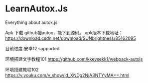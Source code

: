 # LearnAutox.Js
Everything about autox.js

Apk 下载
github搜autox，能下到源码。
apk版本下载地址：https://download.csdn.net/download/SUNbrightness/85162095

目前进度
安卓12 supported

环境搭建文字教程101
https://github.com/kkevsekk1/webpack-autojs

环境搭建教程102
https://v.youku.com/v_show/id_XNDg2NjA3NTYyMA==.html

